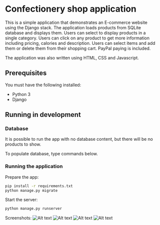 # Confectionery shop application

This is a simple application that demonstrates an E-commerce website using the Django stack. The application loads products from SQLite database and displays them. Users can select to display products in a single category. Users can click on any product to get more information including pricing, calories and description. Users can select items and add them or delete them from their shopping cart. PayPal paying is included.

The application was also written using HTML, CSS and Javascript.

## Prerequisites

You must have the following installed:
- Python 3
- Django

## Running in development

### Database

It is possible to run the app with no database content, but there will be no products to show.

To populate database, type commands below.

### Running the application
Prepare the app:

```bash
pip install -r requirements.txt
python manage.py migrate
```

Start the server:

```bash
python manage.py runserver
```

Screenshots:
![Alt text](https://github.com/conradylx/ProjectWebsite/blob/master/Screenshots/cartpage.png?raw=true "Optional Title")
![Alt text](https://github.com/conradylx/ProjectWebsite/blob/master/Screenshots/homepage.png?raw=true "Optional Title")
![Alt text](https://github.com/conradylx/ProjectWebsite/blob/master/Screenshots/shoppage.png?raw=true "Optional Title")
![Alt text](https://github.com/conradylx/ProjectWebsite/blob/master/Screenshots/sumamrypage.png?raw=true "Optional Title")
